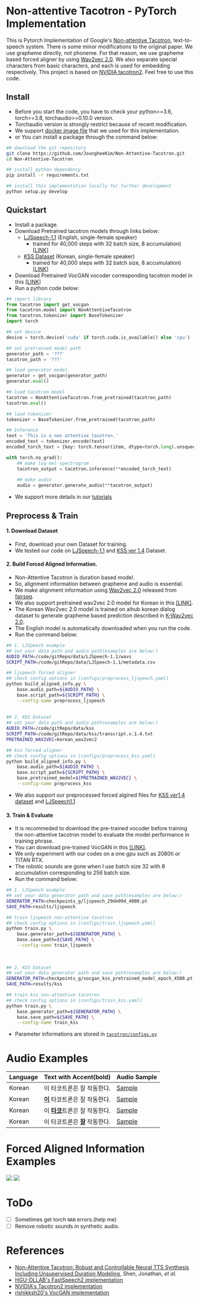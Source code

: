 # Non-attentive Tacotron - PyTorch Implementation

This is Pytorch Implementation of Google's [Non-attentive Tacotron](https://arxiv.org/abs/2010.04301), text-to-speech system.
There is some minor modifications to the original paper. We use grapheme directly, not phoneme. 
For that reason, we use grapheme based forced aligner by using [Wav2vec 2.0](https://arxiv.org/abs/2006.11477).
We also separate special characters from basic characters, and each is used for embedding respectively.
This project is based on [NVIDIA tacotron2](https://github.com/NVIDIA/tacotron2). Feel free to use this code.

## Install
- Before you start the code, you have to check your python>=3.6, torch>=3.8, torchaudio>=0.10.0 version.
- Torchaudio version is strongly restrict because of recent modification. 
- We support [docker image file](Dockerfile) that we used for this implementation.
- or You can install a package through the command below:
```bash
## download the git repository
git clone https://github.com/JoungheeKim/Non-Attentive-Tacotron.git
cd Non-Attentive-Tacotron

## install python dependency
pip install -r requirements.txt

## install this implementation locally for further development
python setup.py develop
```

## Quickstart
- Install a package.
- Download Pretrained tacotron models through links below:
  - [LJSpeech-1.1](https://keithito.com/LJ-Speech-Dataset/) (English, single-female speaker)
    - trained for 40,000 steps with 32 batch size, 8 accumulation) [[LINK]]()
  - [KSS Dataset](https://www.kaggle.com/bryanpark/korean-single-speaker-speech-dataset) (Korean, single-female speaker)
    - trained for 40,000 steps with 32 batch size, 8 accumulation) [[LINK]](https://drive.google.com/file/d/1BBYDTaBS0co7_VgaRowqk8NvFGA5bBgF/view?usp=sharing)
- Download Pretrained VocGAN vocoder corresponding tacotron model in this [[LINK]](https://github.com/rishikksh20/VocGAN)
- Run a python code below:
```python
## import library
from tacotron import get_vocgan
from tacotron.model import NonAttentiveTacotron
from tacotron.tokenizer import BaseTokenizer
import torch

## set device
device = torch.device('cuda' if torch.cuda.is_available() else 'cpu')

## set pretrained model path
generator_path = '???'
tacotron_path = '???'

## load generator model
generator = get_vocgan(generator_path)
generator.eval()

## load tacotron model
tacotron = NonAttentiveTacotron.from_pretrained(tacotron_path)
tacotron.eval()

## load tokenizer
tokenizer = BaseTokenizer.from_pretrained(tacotron_path)

## Inference
text = 'This is a non attentive tacotron.'
encoded_text = tokenizer.encode(text)
encoded_torch_text = {key: torch.tensor(item, dtype=torch.long).unsqueeze(0).to(device) for key, item in encoded_text.items()}

with torch.no_grad():
    ## make log mel-spectrogram
    tacotron_output = tacotron.inference(**encoded_torch_text)
    
    ## make audio
    audio = generator.generate_audio(**tacotron_output)
```
- We support more details in our [tutorials](tutorial/)

## Preprocess & Train
#### 1. Download Dataset 
- First, download your own Dataset for training.
- We tested our code on [LJSpeech-1.1](https://keithito.com/LJ-Speech-Dataset/) and [KSS ver 1.4](https://www.kaggle.com/bryanpark/korean-single-speaker-speech-dataset) Dataset.

#### 2. Build Forced Aligned Information.
- Non-Attentive Tacotron is duration based model.
- So, alignment information between grapheme and audio is essential.
- We make alignment information using [Wav2vec 2.0](https://arxiv.org/abs/2006.11477) released from [fairseq](https://github.com/pytorch/fairseq/tree/main/examples/wav2vec).
- We also support pretrained wav2vec 2.0 model for Korean in this [[LINK]](https://drive.google.com/file/d/1BBYDTaBS0co7_VgaRowqk8NvFGA5bBgF/view?usp=sharing).
- The Korean Wav2vec 2.0 model is trained on aihub korean dialog dataset to generate grapheme based prediction described in [K-Wav2vec 2.0](https://arxiv.org/abs/2110.05172).
- The English model is automatically downloaded when you run the code.
- Run the command below:
```bash
## 1. LJSpeech example
## set your data path and audio path(examples are below:)
AUDIO_PATH=/code/gitRepo/data/LJSpeech-1.1/wavs
SCRIPT_PATH=/code/gitRepo/data/LJSpeech-1.1/metadata.csv

## ljspeech forced aligner
## check config options in [configs/preprocess_ljspeech.yaml]
python build_aligned_info.py \
    base.audio_path=${AUDIO_PATH} \
    base.script_path=${SCRIPT_PATH} \
    --config-name preprocess_ljspeech
    
    
## 2. KSS Dataset 
## set your data path and audio path(examples are below:)
AUDIO_PATH=/code/gitRepo/data/kss
SCRIPT_PATH=/code/gitRepo/data/kss/transcript.v.1.4.txt
PRETRAINED_WAV2VEC=korean_wav2vec2

## kss forced aligner
## check config options in [configs/preprocess_kss.yaml]
python build_aligned_info.py \
    base.audio_path=${AUDIO_PATH} \
    base.script_path=${SCRIPT_PATH} \
    base.pretrained_model=${PRETRAINED_WAV2VEC} \
    --config-name preprocess_kss
```
- We also support our preprocessed forced algined files for [KSS ver1.4 dataset](https://drive.google.com/file/d/1Ou3X_xHDmfYLSLIp3WW8KO6dSvco7iQQ/view?usp=sharing) and [LJSpeech1.1](https://drive.google.com/file/d/1IOLrORHq-_No16yBaiNX6D1p6PIHxT56/view?usp=sharing)
#### 3. Train & Evaluate
- It is recommeded to download the pre-trained vocoder before training the non-attentive tacotron model to evaluate the model performance in training phrase.
- You can download pre-trained VocGAN in this [[LINK]](https://github.com/rishikksh20/VocGAN).
- We only experiment with our codes on a one gpu such as 2080ti or TITAN RTX.
- The robotic sounds are gone when I use batch size 32 with 8 accumulation corresponding to 256 batch size.
- Run the command below:
```bash
## 1. LJSpeech example
## set your data generator path and save path(examples are below:)
GENERATOR_PATH=checkpoints_g/ljspeech_29de09d_4000.pt
SAVE_PATH=results/ljspeech

## train ljspeech non-attentive tacotron
## check config options in [configs/train_ljspeech.yaml]
python train.py \
    base.generator_path=${GENERATOR_PATH} \
    base.save_path=${SAVE_PATH} \
    --config-name train_ljspeech
  
  
    
## 2. KSS Dataset   
## set your data generator path and save path(examples are below:)
GENERATOR_PATH=checkpoints_g/vocgan_kss_pretrained_model_epoch_4500.pt
SAVE_PATH=results/kss

## train kss non-attentive tacotron
## check config options in [configs/train_kss.yaml]
python train.py \
    base.generator_path=${GENERATOR_PATH} \
    base.save_path=${SAVE_PATH} \
    --config-name train_kss

```
- Parameter informations are stored in [`tacotron/configs.py`](tacotron/configs.py)
# Audio Examples
 Language | Text with Accent(bold) | Audio Sample  | 
|----------|-------------------------------------------|---------|
| Korean   | 이 타코트론은 잘 작동한다.                   | [Sample](https://user-images.githubusercontent.com/30570052/147639514-6b2212ef-5a66-4226-9343-49b639e26370.mp4) |
| Korean   | <b><ins>이</ins></b> 타코트론은 잘 작동한다. | [Sample](https://user-images.githubusercontent.com/30570052/147639573-e9fd2e79-cba5-437d-a9c6-5b9bf869e5c6.mp4) |
| Korean   | 이 <b><ins>타코</ins></b>트론은 잘 작동한다. | [Sample](https://user-images.githubusercontent.com/30570052/147639588-b8b8abb2-3ea1-47db-b14b-719fbde93054.mp4) |
| Korean   | 이 타코트론은 <b><ins>잘</ins></b> 작동한다. | [Sample](https://user-images.githubusercontent.com/30570052/147639606-0a1b09f0-0151-4e1c-923d-b2e482db0194.mp4) |


# Forced Aligned Information Examples
![](samples/english_forced_aligned_information.png)
![](samples/korean_forced_aligned_information.png)

# ToDo
- [ ] Sometimes get torch `NAN` errors.(help me)
- [ ] Remove robotic sounds in synthetic audio.

# References
- [Non-Attentive Tacotron: Robust and Controllable Neural TTS Synthesis Including Unsupervised Duration Modeling](https://arxiv.org/abs/2010.04301), Shen, Jonathan, *et al*.
- [HGU-DLLAB's FastSpeech2 implementation](https://github.com/HGU-DLLAB/Korean-FastSpeech2-Pytorch)
- [NVIDIA's Tacotron2 implementation](https://github.com/NVIDIA/tacotron2)
- [rishikksh20's VocGAN implementation](https://github.com/rishikksh20/VocGAN)
